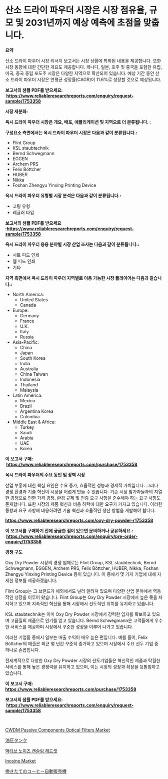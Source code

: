 <p><h1>산소 드라이 파우더 시장은 시장 점유율, 규모 및 2031년까지 예상 예측에 초점을 맞춥니다.</h1></p><p><strong>요약</strong></p>
<p><p>산소 드라이 파우더 시장 리서치 보고서는 시장 상황에 특화된 내용을 제공합니다. 또한 시장 동향에 대한 간단한 개요도 제공합니다. 캐나다, 일본, 호주 및 중국을 포함한 유럽, 미국, 중국 중립 포도주 시장은 다양한 지역으로 확산되어 있습니다. 예상 기간 동안 산소 드라이 파우더 시장은 연평균 성장률(CAGR)이 11.6%로 성장할 것으로 예상됩니다.</p></p>
<p><strong>보고서의 샘플 PDF를 받으세요: &nbsp;<a href="https://www.reliableresearchreports.com/enquiry/request-sample/1753358">https://www.reliableresearchreports.com/enquiry/request-sample/1753358</a></strong></p>
<p><strong>시장 세분화:</strong></p>
<p><strong> 옥시 드라이 파우더 시장은 개요, 배포, 애플리케이션 및 지역으로 더 분류됩니다. :</strong></p>
<p><strong>구성요소 측면에서는 옥시 드라이 파우더 시장은 다음과 같이 분류됩니다.:</strong></p>
<p><ul><li>Flint Group</li><li>KSL staubtechnik</li><li>Bernd Schwegmann</li><li>EGGEN</li><li>Archem PRS</li><li>Felix Böttcher</li><li>HUBER</li><li>Nikka</li><li>Foshan Zhengyu Yinxing Printing Device</li></ul></p>
<p><strong> 옥시 드라이 파우더 유형별 시장 분석은 다음과 같이 분류됩니다.:</strong></p>
<p><ul><li>코팅 유형</li><li>레귤러 타입</li></ul></p>
<p><strong>보고서의 샘플 PDF를 받으세요 :<a href="https://www.reliableresearchreports.com/enquiry/request-sample/1753358">https://www.reliableresearchreports.com/enquiry/request-sample/1753358</a></strong></p>
<p><strong> 옥시 드라이 파우더 응용 분야별 시장 산업 조사는 다음과 같이 분류됩니다.:</strong></p>
<p><ul><li>시트 피드 인쇄</li><li>웹 피드 인쇄</li><li>기타</li></ul></p>
<p><strong>지역 측면에서 옥시 드라이 파우더 지역별로 이용 가능한 시장 플레이어는 다음과 같습니다.:</strong></p>
<p><ul>
    <li>
        North America:
        <ul>
            <li>United States</li>
            <li>Canada</li>
        </ul>
    </li>
    <li>
        Europe:
        <ul>
            <li>Germany</li>
            <li>France</li>
            <li>U.K.</li>
            <li>Italy</li>
            <li>Russia</li>
        </ul>
    </li>
    <li>
        Asia-Pacific:
        <ul>
            <li>China</li>
            <li>Japan</li>
            <li>South Korea</li>
            <li>India</li>
            <li>Australia</li>
            <li>China Taiwan</li>
            <li>Indonesia</li>
            <li>Thailand</li>
            <li>Malaysia</li>
        </ul>
    </li>
    <li>
        Latin America:
        <ul>
            <li>Mexico</li>
            <li>Brazil</li>
            <li>Argentina Korea</li>
            <li>Colombia</li>
        </ul>
    </li>
    <li>
        Middle East & Africa:
        <ul>
            <li>Turkey</li>
            <li>Saudi</li>
            <li>Arabia</li>
            <li>UAE</li>
            <li>Korea</li>
        </ul>
    </li>
    </ul></p>
<p><strong>이 보고서 구매: &nbsp;<a href="https://www.reliableresearchreports.com/purchase/1753358">https://www.reliableresearchreports.com/purchase/1753358</a></strong></p>
<p><strong>옥시 드라이 파우더의 주요 동인 및 장벽 시장</strong></p>
<p><p>산업 부흥에 대한 핵심 요인은 수요 증가, 효율적인 성능과 경제적 가치입니다. 그러나 경쟁 환경과 기술 혁신이 시장을 어렵게 만들 수 있습니다. 기존 시장 참가자들과의 치열한 경쟁으로 인한 가격 경쟁, 환경 규제 및 인증 요구 사항을 준수해야 하는 요구 사항도 존재합니다. 또한 시장의 제품 혁신과 비용 하락에 대한 요구가 커지고 있습니다. 이러한 동향과 요구 사항에 대응하려면 기술 혁신과 효율적인 생산 방법을 개발해야 합니다.</p></p>
<p><strong><a href="https://www.reliableresearchreports.com/oxy-dry-powder-r1753358">https://www.reliableresearchreports.com/oxy-dry-powder-r1753358</a></strong></p>
<p><strong>이 보고서를 구매하기 전에 궁금한 점이 있으면 문의하거나 공유하세요.: &nbsp;<a href="https://www.reliableresearchreports.com/enquiry/pre-order-enquiry/1753358">https://www.reliableresearchreports.com/enquiry/pre-order-enquiry/1753358</a></strong></p>
<p><strong>경쟁 구도</strong></p>
<p><p>Oxy Dry Powder 시장의 경쟁 업체로는 Flint Group, KSL staubtechnik, Bernd Schwegmann, EGGEN, Archem PRS, Felix Böttcher, HUBER, Nikka, Foshan Zhengyu Yinxing Printing Device 등이 있습니다. 이 중에서 몇 가지 기업에 대해 자세한 정보를 제공하겠습니다.</p><p>Flint Group는 그 브랜드가 해외에서도 널리 알려져 있으며 다양한 산업 분야에서 역동적인 성장을 이루어 왔습니다. Flint Group는 Oxy Dry Powder 시장에서 높은 몫을 차지하고 있으며 지속적인 혁신을 통해 시장에서 선도적인 위치를 유지하고 있습니다.</p><p>KSL staubtechnik는 이미 Oxy Dry Powder 시장에서 강력한 입지를 확보하고 있으며 고품질의 제품으로 인기를 얻고 있습니다. Bernd Schwegmann은 고객들에게 우수한 서비스를 제공하며 시장에서 꾸준한 성장을 이루어 나가고 있습니다.</p><p>이러한 기업들 중에서 일부는 매출 수익이 매우 높은 편입니다. 예를 들어, Felix Böttcher의 매출은 최근 몇 년간 꾸준히 증가하고 있으며 시장에서 주요 선두 기업 중 하나로 손꼽힙니다.</p><p>전세계적으로 다양한 Oxy Dry Powder 시장의 선도기업들은 혁신적인 제품과 탁월한 서비스를 통해 높은 경쟁력을 유지하고 있으며, 이는 시장의 성장과 확장을 뒷받침하고 있습니다.</p></p>
<p><strong>이 보고서 구매: &nbsp; <a href="https://www.reliableresearchreports.com/purchase/1753358">https://www.reliableresearchreports.com/purchase/1753358</a></strong></p>
<p><strong>보고서의 샘플 PDF를 받으세요: &nbsp;<a href="https://www.reliableresearchreports.com/enquiry/request-sample/1753358">https://www.reliableresearchreports.com/enquiry/request-sample/1753358</a></strong><strong></strong></p>
<p>&nbsp;</p>
<p><p><a href="https://meowing-lemming-dd3.notion.site/CWDM-Passive-Components-Optical-Filters-Market-Research-Report-Its-History-and-Forecast-2024-to-203-86b8dd95de2c470e8f59fe66d6952b37">CWDM Passive Components Optical Filters Market</a></p><p><a href="https://github.com/schmahlson/Market-Research-Report-List-1/blob/main/649728328115.md">油圧タンク</a></p><p><a href="https://github.com/KellyLyncyh543964/Market-Research-Report-List-1/blob/main/576169825559.md">액티브 노이즈 캔슬링 헤드셋</a></p><p><a href="https://issuu.com/reportprime-2/docs/inosine-market-size-2030.pptx">Inosine Market</a></p><p><a href="https://github.com/zjkmgcs938405/Market-Research-Report-List-1/blob/main/357765928111.md">挽きたてのコーヒー自動販売機</a></p></p>